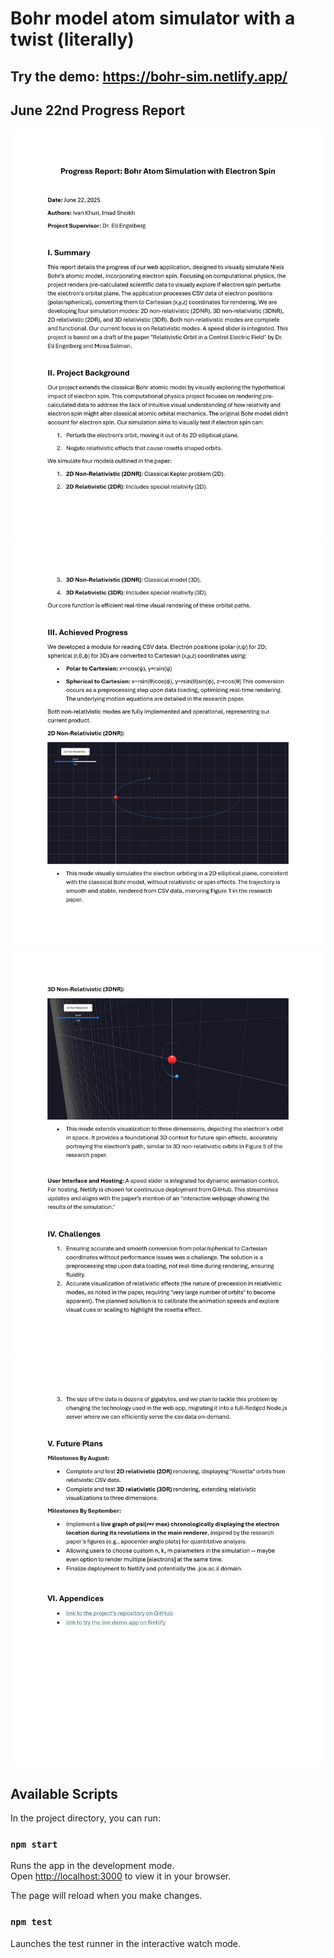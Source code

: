 # Bohr model atom simulator with a twist (literally)

## Try the demo: https://bohr-sim.netlify.app/

## June 22nd Progress Report

![progress_report_page_1](https://github.com/ivan-1kh/bohr-atom-research-simulator/blob/main/project_reports/progress_report_page_1.jpg?raw=true "Progress Report Page 1")
![progress_report_page_2](https://github.com/ivan-1kh/bohr-atom-research-simulator/blob/main/project_reports/progress_report_page_2.jpg?raw=true "Progress Report Page 2")
![progress_report_page_3](https://github.com/ivan-1kh/bohr-atom-research-simulator/blob/main/project_reports/progress_report_page_3.jpg?raw=true "Progress Report Page 3")
![progress_report_page_4](https://github.com/ivan-1kh/bohr-atom-research-simulator/blob/main/project_reports/progress_report_page_4.jpg?raw=true "Progress Report Page 4")

## Available Scripts

In the project directory, you can run:

### `npm start`

Runs the app in the development mode.\
Open [http://localhost:3000](http://localhost:3000) to view it in your browser.

The page will reload when you make changes.

### `npm test`

Launches the test runner in the interactive watch mode.
